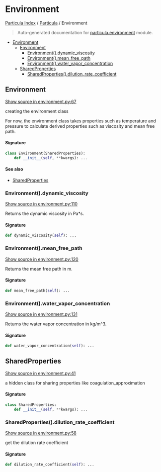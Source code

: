 # Environment

[Particula Index](../README.md#particula-index) / [Particula](./index.md#particula) / Environment

> Auto-generated documentation for [particula.environment](../../particula/environment.py) module.

- [Environment](#environment)
  - [Environment](#environment-1)
    - [Environment().dynamic_viscosity](#environment()dynamic_viscosity)
    - [Environment().mean_free_path](#environment()mean_free_path)
    - [Environment().water_vapor_concentration](#environment()water_vapor_concentration)
  - [SharedProperties](#sharedproperties)
    - [SharedProperties().dilution_rate_coefficient](#sharedproperties()dilution_rate_coefficient)

## Environment

[Show source in environment.py:67](../../particula/environment.py#L67)

creating the environment class

For now, the environment class takes properties such as
temperature and pressure to calculate derived properties
such as viscosity and mean free path.

#### Signature

```python
class Environment(SharedProperties):
    def __init__(self, **kwargs): ...
```

#### See also

- [SharedProperties](#sharedproperties)

### Environment().dynamic_viscosity

[Show source in environment.py:110](../../particula/environment.py#L110)

Returns the dynamic viscosity in Pa*s.

#### Signature

```python
def dynamic_viscosity(self): ...
```

### Environment().mean_free_path

[Show source in environment.py:120](../../particula/environment.py#L120)

Returns the mean free path in m.

#### Signature

```python
def mean_free_path(self): ...
```

### Environment().water_vapor_concentration

[Show source in environment.py:131](../../particula/environment.py#L131)

Returns the water vapor concentration in kg/m^3.

#### Signature

```python
def water_vapor_concentration(self): ...
```



## SharedProperties

[Show source in environment.py:41](../../particula/environment.py#L41)

 a hidden class for sharing properties like
coagulation_approximation

#### Signature

```python
class SharedProperties:
    def __init__(self, **kwargs): ...
```

### SharedProperties().dilution_rate_coefficient

[Show source in environment.py:58](../../particula/environment.py#L58)

get the dilution rate coefficient

#### Signature

```python
def dilution_rate_coefficient(self): ...
```